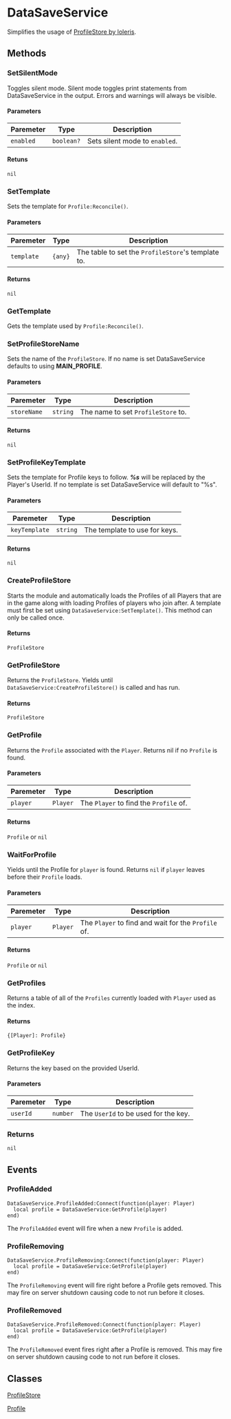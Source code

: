 # DataSaveService

Simplifies the usage of [ProfileStore by loleris](https://devforum.roblox.com/t/profilestore-save-your-player-data-easy-datastore-module/3190543).

## Methods
### SetSilentMode

Toggles silent mode.
Silent mode toggles print statements from DataSaveService in the output.
Errors and warnings will always be visible.

#### Parameters
| Paremeter | Type | Description | 
| ----------- | ----------- | ----------- |
| `enabled` | `boolean?` | Sets silent mode to `enabled`. |

#### Retuns
`nil`


### SetTemplate

Sets the template for `Profile:Reconcile()`.

#### Parameters
| Paremeter | Type | Description | 
| ----------- | ----------- | ----------- |
| `template` | `{any}` | The table to set the `ProfileStore`'s template to. |

#### Returns
`nil`


### GetTemplate

Gets the template used by `Profile:Reconcile()`.


### SetProfileStoreName

Sets the name of the `ProfileStore`.
If no name is set DataSaveService defaults to using **MAIN_PROFILE**.

#### Parameters
| Paremeter | Type | Description | 
| ----------- | ----------- | ----------- |
| `storeName` | `string` | The name to set `ProfileStore` to. |

#### Returns
`nil`


### SetProfileKeyTemplate
Sets the template for Profile keys to follow.
***%s*** will be replaced by the Player's UserId.
If no template is set DataSaveService will default to "%s".

#### Parameters
| Paremeter | Type | Description | 
| ----------- | ----------- | ----------- |
| `keyTemplate` | `string` | The template to use for keys. |

#### Returns
`nil`


### CreateProfileStore
Starts the module and automatically loads the Profiles of all Players that are in the game along with loading Profiles of players who join after.
A template must first be set using `DataSaveService:SetTemplate()`.
This method can only be called once.

#### Returns
`ProfileStore`


### GetProfileStore
Returns the `ProfileStore`. Yields until `DataSaveService:CreateProfileStore()` is called and has run.

#### Returns
`ProfileStore`


### GetProfile
Returns the `Profile` associated with the `Player`. Returns nil if no `Profile` is found.

#### Parameters
| Paremeter | Type | Description | 
| ----------- | ----------- | ----------- |
| `player` | `Player` | The `Player` to find the `Profile` of. |

#### Returns
`Profile` or `nil`


### WaitForProfile
Yields until the Profile for `player` is found. Returns `nil` if `player` leaves before their `Profile` loads.

#### Parameters
| Paremeter | Type | Description | 
| ----------- | ----------- | ----------- |
| `player` | `Player` | The `Player` to find and wait for the `Profile` of. |

#### Returns
`Profile` or `nil`


### GetProfiles
Returns a table of all of the `Profiles` currently loaded with `Player` used as the index.

#### Returns
`{[Player]: Profile}`


### GetProfileKey
Returns the key based on the provided UserId.

#### Parameters
| Paremeter | Type | Description | 
| ----------- | ----------- | ----------- |
| `userId` | `number` | The `UserId` to be used for the key. |

### Returns
`nil`




## Events
### ProfileAdded
```
DataSaveService.ProfileAdded:Connect(function(player: Player)
  local profile = DataSaveService:GetProfile(player)
end)
```
The `ProfileAdded` event will fire when a new `Profile` is added.

### ProfileRemoving
```
DataSaveService.ProfileRemoving:Connect(function(player: Player)
  local profile = DataSaveService:GetProfile(player)
end)
```
The `ProfileRemoving` event will fire right before a Profile gets removed. This may fire on server shutdown causing code to not run before it closes.

### ProfileRemoved
```
DataSaveService.ProfileRemoved:Connect(function(player: Player)
  local profile = DataSaveService:GetProfile(player)
end)
```
The `ProfileRemoved` event fires right after a Profile is removed. This may fire on server shutdown causing code to not run before it closes.


## Classes
[ProfileStore](https://madstudioroblox.github.io/ProfileStore/api/#profilestore)

[Profile](https://madstudioroblox.github.io/ProfileStore/api/#profile)
